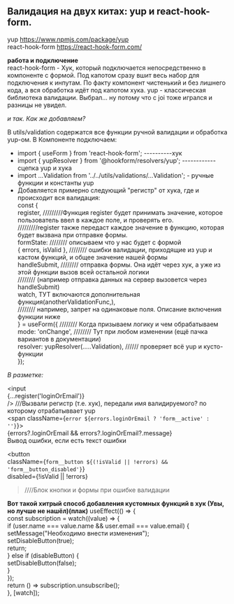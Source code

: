 ## Валидация на двух китах: yup и react-hook-form.  

yup https://www.npmjs.com/package/yup  
react-hook-form https://react-hook-form.com/ 

**работа и подключение**  
react-hook-form - Хук, который подключается непосредственно в компоненте с формой. Под капотом сразу вшит весь набор для подключения к инпутам. По факту компонент чистенький и без лишнего кода, а вся обработка идёт под капотом хука.
yup - классическая библиотека валидации. Выбрал... ну потому что с joi тоже игрался и разницы не увидел. 

*и так. Как же добавляем?*

В utils/validation содержатся все функции ручной валидации и обработка yup-ом.
В Компоненте подключаем:

 - import { useForm } from 'react-hook-form'; ----------хук
 - import { yupResolver } from '@hookform/resolvers/yup';  ------------сцепка yup и хука 
 - import ...Validation from '../../utils/validations/...Validation';  - ручные функции и константы yup
 - Добавляется примерно следующий "регистр" от хука, где и происходит вся валидация:  
   const {  
    register,       /////////Функция register будет принимать значение, которое пользователь ввел в каждое поле, и проверять его.   
                    /////////register также передаст каждое значение в функцию, которая будет вызвана при отправке формы.  
    formState:      //////// описываем что у нас будет с формой  
    { errors, isValid }, //////// ошибки валидации, приходящие из yup и кастом функций, и общее значение нашей формы   
    handleSubmit,        //////// отправка формы. Она идёт через хук, а уже из этой функции вызов всей остальной логики   
                         //////// (например отправка данных на сервер вызовется через handleSubmit)  
    watch,              ТУТ включаются дополнительная функция(anotherValidationFunc,),  
                         //////// например, запрет на одинаковые поля. Описание включения функции ниже  
  } = useForm({          //////// Когда призываем логику и чем обрабатываем  
    mode: 'onChange',    //////// Тут при любом изменении (ещё пачка вариантов в документации)  
    resolver: yupResolver(.....Validation),     ////// проверяет всё yup и кусто-функции  
  });  

*В разметке:*

<input   
    {...register('loginOrEmail')}   
/> ///Вызвали регистр (т.е. хук), передали имя валидируемого? по которому отрабатыввает yup  
<span className={`error ${errors.loginOrEmail ? 'form__active' : ''}`}>  
{errors?.loginOrEmail && errors?.loginOrEmail?.message}  
</span> Вывод ошибки, если есть текст ошибки  

<button  
        className={`form__button ${(!isValid || !errors) && 'form__button_disabled'}`}  
        disabled={!isValid || !errors}  
>   ////Блок кнопки и формы при ошибке валидации  


**Вот такой хитрый способ добавления кустомных функций в хук (Увы, но лучше не нашёл)(плак)**
  useEffect(() => {  
    const subscription = watch((value) => {  
      if (user.name === value.name && user.email === value.email) {  
        setMessage("Необходимо внести изменения");  
        setDisableButton(true);  
        return;  
      } else if (disableButton) {  
        setDisableButton(false);  
      }  
    });  
    return () => subscription.unsubscribe();  
  }, [watch]);
